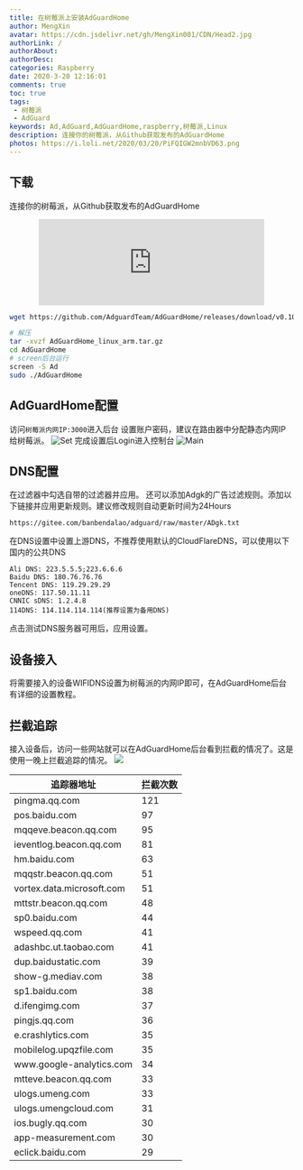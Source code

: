 ```yaml
---
title: 在树莓派上安装AdGuardHome
author: MengXin
avatar: https://cdn.jsdelivr.net/gh/MengXin001/CDN/Head2.jpg
authorLink: /
authorAbout: 
authorDesc: 
categories: Raspberry
date: 2020-3-20 12:16:01
comments: true
toc: true
tags:
 - 树莓派
 - AdGuard
keywords: Ad,AdGuard,AdGuardHome,raspberry,树莓派,Linux
description: 连接你的树莓派，从Github获取发布的AdGuardHome
photos: https://i.loli.net/2020/03/20/PiFQIGW2mnbVD63.png
---
```

## 下载
连接你的树莓派，从Github获取发布的AdGuardHome
<!--more-->
<center><iframe frameborder="0" scrolling="0" allowtransparency="true" src="https://api.2heng.xin/github-card/?repo=AdguardTeam/AdGuardHome" width="400" height="153" style="margin-left: 50%; transform: translateX(-50%);"></iframe></center>

```BASH
wget https://github.com/AdguardTeam/AdGuardHome/releases/download/v0.101.0/AdGuardHome_linux_arm.tar.gz
```

```BASH
# 解压
tar -xvzf AdGuardHome_linux_arm.tar.gz
cd AdGuardHome
# screen后台运行
screen -S Ad
sudo ./AdGuardHome
```
## AdGuardHome配置
访问`树莓派内网IP:3000`进入后台
设置账户密码，建议在路由器中分配静态内网IP给树莓派。
![Set](https://i.loli.net/2020/03/20/mdPE4kcgeuhax3o.jpg)
完成设置后Login进入控制台
![Main](https://i.loli.net/2020/03/20/PiFQIGW2mnbVD63.png)

## DNS配置
在过滤器中勾选自带的过滤器并应用。
还可以添加Adgk的广告过滤规则。添加以下链接并应用更新规则。建议修改规则自动更新时间为24Hours

```
https://gitee.com/banbendalao/adguard/raw/master/ADgk.txt
```
在DNS设置中设置上游DNS，不推荐使用默认的CloudFlareDNS，可以使用以下国内的公共DNS

```
Ali DNS: 223.5.5.5;223.6.6.6
Baidu DNS: 180.76.76.76
Tencent DNS: 119.29.29.29
oneDNS: 117.50.11.11
CNNIC sDNS: 1.2.4.8
114DNS: 114.114.114.114(推荐设置为备用DNS)
```
点击测试DNS服务器可用后，应用设置。
## 设备接入
将需要接入的设备WIFIDNS设置为树莓派的内网IP即可，在AdGuardHome后台有详细的设置教程。
## 拦截追踪
接入设备后，访问一些网站就可以在AdGuardHome后台看到拦截的情况了。这是使用一晚上拦截追踪的情况。
![](https://i.loli.net/2020/03/20/DZEFyMPQmw9pO2C.png)

|追踪器地址                   |拦截次数 |
|------------------------------|------|
| pingma\.qq\.com              | 121  |
| pos\.baidu\.com              | 97   |
| mqqeve\.beacon\.qq\.com      | 95   |
| ieventlog\.beacon\.qq\.com   | 81   |
| hm\.baidu\.com               | 63   |
| mqqstr\.beacon\.qq\.com      | 51   |
| vortex\.data\.microsoft\.com | 51   |
| mttstr\.beacon\.qq\.com      | 48   |
| sp0\.baidu\.com              | 44   |
| wspeed\.qq\.com              | 41   |
| adashbc\.ut\.taobao\.com     | 41   |
| dup\.baidustatic\.com        | 39   |
| show\-g\.mediav\.com         | 38   |
| sp1\.baidu\.com              | 38   |
| d\.ifengimg\.com             | 37   |
| pingjs\.qq\.com              | 36   |
| e\.crashlytics\.com          | 35   |
| mobilelog\.upqzfile\.com     | 35   |
| www\.google\-analytics\.com  | 34   |
| mtteve\.beacon\.qq\.com      | 33   |
| ulogs\.umeng\.com            | 33   |
| ulogs\.umengcloud\.com       | 31   |
| ios\.bugly\.qq\.com          | 30   |
| app\-measurement\.com        | 30   |
| eclick\.baidu\.com           | 29   |